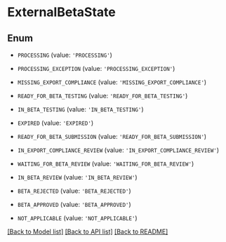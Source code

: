 # ExternalBetaState


## Enum

* `PROCESSING` (value: `'PROCESSING'`)

* `PROCESSING_EXCEPTION` (value: `'PROCESSING_EXCEPTION'`)

* `MISSING_EXPORT_COMPLIANCE` (value: `'MISSING_EXPORT_COMPLIANCE'`)

* `READY_FOR_BETA_TESTING` (value: `'READY_FOR_BETA_TESTING'`)

* `IN_BETA_TESTING` (value: `'IN_BETA_TESTING'`)

* `EXPIRED` (value: `'EXPIRED'`)

* `READY_FOR_BETA_SUBMISSION` (value: `'READY_FOR_BETA_SUBMISSION'`)

* `IN_EXPORT_COMPLIANCE_REVIEW` (value: `'IN_EXPORT_COMPLIANCE_REVIEW'`)

* `WAITING_FOR_BETA_REVIEW` (value: `'WAITING_FOR_BETA_REVIEW'`)

* `IN_BETA_REVIEW` (value: `'IN_BETA_REVIEW'`)

* `BETA_REJECTED` (value: `'BETA_REJECTED'`)

* `BETA_APPROVED` (value: `'BETA_APPROVED'`)

* `NOT_APPLICABLE` (value: `'NOT_APPLICABLE'`)

[[Back to Model list]](../README.md#documentation-for-models) [[Back to API list]](../README.md#documentation-for-api-endpoints) [[Back to README]](../README.md)


